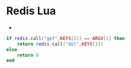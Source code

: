 # Redis Lua

-
```lua
if redis.call("get",KEYS[1]) == ARGV[1] then
    return redis.call("del",KEYS[1])
else
    return 0
end
```